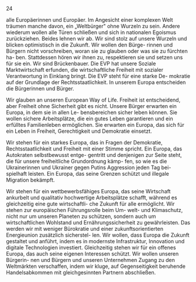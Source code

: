  
24 
 
alle Europäerinnen und Europäer. Im Angesicht einer komplexen Welt träumen manche 
davon, ein „Weltbürger" ohne Wurzeln zu sein. Andere wiederum wollen alle Türen 
schließen und sich in nationalen Egoismus zurückziehen. Beides lehnen wir ab. Wir sind 
stolz auf unsere Wurzeln und blicken optimistisch in die Zukunft. Wir wollen den Bürge-
rinnen und Bürgern nicht vorschreiben, woran sie zu glauben oder was sie zu fürchten ha-
ben. Stattdessen hören wir ihnen zu, respektieren sie und setzen uns für sie ein. Wir sind 
Brückenbauer. Die EVP hat unsere Soziale Marktwirtschaft erfunden, die wirtschaftliche 
Freiheit mit sozialer Verantwortung in Einklang bringt. Die EVP steht für eine starke De-
mokratie auf der Grundlage der Rechtsstaatlichkeit. In unserem Europa entscheiden die 
Bürgerinnen und Bürger. 
 
Wir glauben an unseren European Way of Life. Freiheit ist entscheidend, aber Freiheit 
ohne Sicherheit gibt es nicht. Unsere Bürger erwarten ein Europa, in dem sie in allen Le-
bensbereichen sicher leben können. Sie wollen sichere Arbeitsplätze, die ein gutes Leben 
garantieren und ein erfülltes Familienleben ermöglichen. Sie erwarten ein Europa, das 
sich für ein Leben in Freiheit, Gerechtigkeit und Demokratie einsetzt. 
 
Wir stehen für ein starkes Europa, das in Fragen der Demokratie, Rechtsstaatlichkeit 
und Freiheit mit einer Stimme spricht. Ein Europa, das Autokraten selbstbewusst entge-
gentritt und denjenigen zur Seite steht, die für unsere freiheitliche Grundordnung kämp-
fen, so wie es die Ukrainerinnen und Ukrainer gegen Putins Aggression jeden Tag bei-
spielhaft leisten. Ein Europa, das seine Grenzen schützt und illegale Migration bekämpft. 
 
Wir stehen für ein wettbewerbsfähiges Europa, das seine Wirtschaft ankurbelt und 
qualitativ hochwertige Arbeitsplätze schafft, während es gleichzeitig eine gute wirtschaftli-
che Zukunft für alle ermöglicht. Wir stehen zur europäischen Führungsrolle beim Um-
welt- und Klimaschutz, nicht nur um unseren Planeten zu schützen, sondern auch um 
wirtschaftlichen Wohlstand und Ernährungssicherheit zu gewährleisten.  Das werden wir mit 
weniger Bürokratie und einer zukunftsorientierten Energieunion zusätzlich sicherstel-
len. Wir wollen, dass Europa die Zukunft gestaltet und anführt, indem es in modernste 
Infrastruktur, Innovation und digitale Technologien investiert. Gleichzeitig stehen wir für ein 
offenes Europa, das auch seine eigenen Interessen schützt. Wir wollen unseren Bürgerin-
nen und Bürgern und unseren Unternehmen Zugang zu den Weltmärkten verschaffen, 
indem wir kluge, auf Gegenseitigkeit beruhende Handelsabkommen mit gleichgesinnten 
Partnern abschließen. 
 

